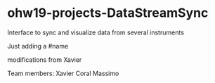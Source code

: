 # ohw19-projects-DataStreamSync
Interface to sync and visualize data from several instruments

Just adding a #name

modifications from Xavier

Team members: Xavier Coral Massimo
